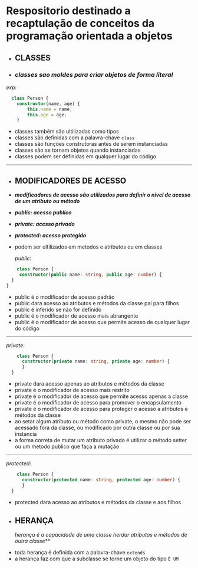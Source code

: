 ### <h1> Respositorio destinado a recaptulação de conceitos da programação orientada a objetos </h1>

* ## CLASSES

- ### ***classes sao moldes para criar objetos de forma literal***
*exp*: 
```ts
  class Person {
    constructor(name, age) {
        this.name = name;
        this.age = age;
    }
```
- classes também são ultilizadas como tipos
- classes são definidas com a palavra-chave `class`
- classes são funções construtoras antes de serem instanciadas
- classes são se tornam objetos quando instanciadas
- classes podem ser definidas em qualquer lugar do código

---------------------------------------------------------------------------------------------------------------------

* ## MODIFICADORES DE ACESSO

- ***modificadores de acesso são utilizados para definir o nivel de acesso de um atributo ou método***
- ***public: acesso publico***
- ***private: acesso privado***
- ***protected: acesso protegido***
- podem ser ultilizados em metodos e atributos ou em classes

  *public*:
```ts
    class Person {
     constructor(public name: string, public age: number) {
  }
}
```
- public é o modificador de acesso padrão
- public dara acesso ao atributos e métodos da classe pai para filhos
- public é inferido se não for definido
- public é o modificador de acesso mais abrangente
- public é o modificador de acesso que permite acesso de qualquer lugar do código
---------------------------------------------------------------------------------------------------------------------
  *private*:
```ts
    class Person {
      constructor(private name: string, private age: number) {
      }
  }
```
- private dara acesso apenas ao atributos e métodos da classe
- private é o modificador de acesso mais restrito
- private é o modificador de acesso que permite acesso apenas a classe
- private é o modificador de acesso para promover o encapsulamento
- private é o modificador de acesso para proteger o acesso a atributos e métodos da classe
- ao setar algum atributo ou método como private, o mesmo não pode ser acessado fora da classe, ou modificado por outra classe ou por sua instancia
- a forma correta de mutar um atributo privado é utilizar o método setter ou um metodo publico que faça a mutação
---------------------------------------------------------------------------------------------------------------------
  
  
  *protected*:

```ts
    class Person {
      constructor(protected name: string, protected age: number) {
      }
  }
```
- protected dara acesso ao atributos e métodos da classe e aos filhos



* ## HERANÇA

  *herança é a capacidade de uma classe herdar atributos e métodos de outra classe***

- toda herança é definida com a palavra-chave `extends`
- a herança faz com que a subclasse se torne um objeto do tipo ```É UM```